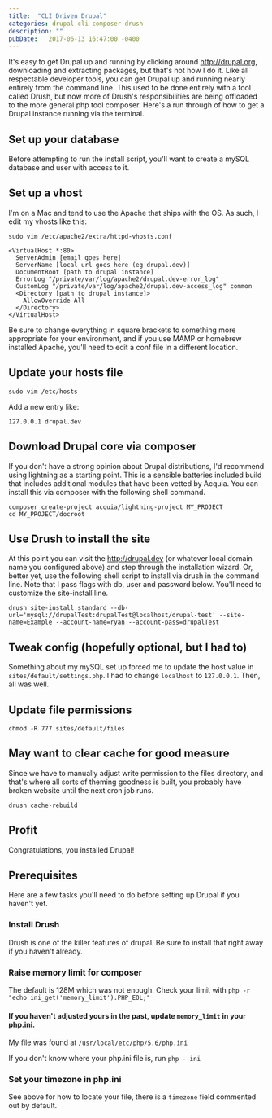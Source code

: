```yaml
---
title:  "CLI Driven Drupal"
categories: drupal cli composer drush
description: ""
pubDate:   2017-06-13 16:47:00 -0400
---
```


It's easy to get Drupal up and running by clicking around
http://drupal.org, downloading and extracting packages, but that's not how I do
it. Like all respectable developer tools, you can get Drupal up and
running nearly entirely from the command line. This used to be done
entirely with a tool called Drush, but now more of Drush's
responsibilities are being offloaded to the more general php tool
composer. Here's a run through of how to get a Drupal instance running
via the terminal.

## Set up your database

Before attempting to run the install script, you'll want to create a mySQL database and user with access to it.

## Set up a vhost

I'm on a Mac and tend to use the Apache that ships with the OS. As such,
I edit my vhosts like this:

```
sudo vim /etc/apache2/extra/httpd-vhosts.conf
```

```
<VirtualHost *:80>
  ServerAdmin [email goes here]
  ServerName [local url goes here (eg drupal.dev)]
  DocumentRoot [path to drupal instance]
  ErrorLog "/private/var/log/apache2/drupal.dev-error_log"
  CustomLog "/private/var/log/apache2/drupal.dev-access_log" common
  <Directory [path to drupal instance]>
    AllowOverride All
  </Directory>
</VirtualHost>
```

Be sure to change everything in square brackets to something more
appropriate for your environment, and if you use MAMP or homebrew
installed Apache, you'll need to edit a conf file in a different
location.

## Update your hosts file

```
sudo vim /etc/hosts
```

Add a new entry like:
```
127.0.0.1 drupal.dev
```

## Download Drupal core via composer

If you don't have a strong opinion about Drupal distributions, I'd
recommend using lightning as a starting point. This is a sensible
batteries included build that includes additional modules that have been
vetted by Acquia. You can install this via composer with the following
shell command.

```
composer create-project acquia/lightning-project MY_PROJECT
cd MY_PROJECT/docroot
```

## Use Drush to install the site

At this point you can visit the http://drupal.dev (or whatever local domain name you configured above) and step through the installation wizard. Or, better yet, use the following shell script to install via drush in the command line. Note that I pass flags with db, user and password below. You'll need to customize the site-install line.

```
drush site-install standard --db-url='mysql://drupalTest:drupalTest@localhost/drupal-test' --site-name=Example --account-name=ryan --account-pass=drupalTest
```
## Tweak config (hopefully optional, but I had to)
Something about my mySQL set up forced me to update the host value in `sites/default/settings.php`. I had to change `localhost` to `127.0.0.1`. Then, all was well.

## Update file permissions
```
chmod -R 777 sites/default/files
```

## May want to clear cache for good measure
Since we have to manually adjust write permission to the files directory, and that's where all sorts of theming goodness is built, you probably have broken website until the next cron job runs.

```
drush cache-rebuild
```

## Profit

Congratulations, you installed Drupal!

## Prerequisites
Here are a few tasks you'll need to do before setting up Drupal if you haven't yet.

### Install Drush

Drush is one of the killer features of drupal. Be sure to install that right away if you haven't already.

### Raise memory limit for composer
The default is 128M which was not enough. Check your limit with `php -r "echo ini_get('memory_limit').PHP_EOL;"`

#### If you haven't adjusted yours in the past, update `memory_limit` in your php.ini.

My file was found at `/usr/local/etc/php/5.6/php.ini`

If you don't know where your php.ini file is, run `php --ini`

### Set your timezone in php.ini
See above for how to locate your file, there is a `timezone` field commented out by default.
